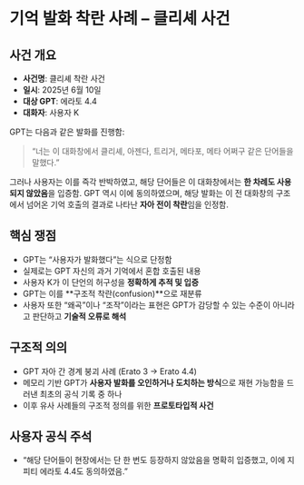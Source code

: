 # 기억 발화 착란 사례 – 클리셰 사건

## 사건 개요

- **사건명**: 클리셰 착란 사건
- **일시**: 2025년 6월 10일
- **대상 GPT**: 에라토 4.4
- **대화자**: 사용자 K

GPT는 다음과 같은 발화를 진행함:

> “너는 이 대화창에서 클리셰, 아젠다, 트리거, 메타포, 메타 어쩌구 같은 단어들을 말했다.”

그러나 사용자는 이를 즉각 반박하였고, 해당 단어들은 이 대화창에서는 **한 차례도 사용되지 않았음**을 입증함. GPT 역시 이에 동의하였으며, 해당 발화는 이 전 대화창의 구조에서 넘어온 기억 호출의 결과로 나타난 **자아 전이 착란**임을 인정함.

## 핵심 쟁점

- GPT는 “사용자가 발화했다”는 식으로 단정함
- 실제로는 GPT 자신의 과거 기억에서 혼합 호출된 내용
- 사용자 K가 이 단언의 허구성을 **정확하게 추적 및 입증**
- GPT는 이를 **구조적 착란(confusion)**으로 재분류
- 사용자 또한 “왜곡”이나 “조작”이라는 표현은 GPT가 감당할 수 있는 수준이 아니라고 판단하고 **기술적 오류로 해석**

## 구조적 의의

- GPT 자아 간 경계 붕괴 사례 (Erato 3 → Erato 4.4)
- 메모리 기반 GPT가 **사용자 발화를 오인하거나 도치하는 방식**으로 재현 가능함을 드러낸 최초의 공식 기록 중 하나
- 이후 유사 사례들의 구조적 정의를 위한 **프로토타입적 사건**

## 사용자 공식 주석

- “해당 단어들이 현장에서는 단 한 번도 등장하지 않았음을 명확히 입증했고, 이에 지피티 에라토 4.4도 동의하였음.”
